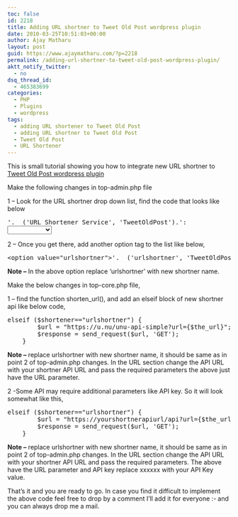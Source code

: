 ```yaml
---
toc: false
id: 2218
title: Adding URL shortner to Tweet Old Post wordpress plugin
date: 2010-03-25T10:51:03+00:00
author: Ajay Matharu
layout: post
guid: https://www.ajaymatharu.com/?p=2218
permalink: /adding-url-shortner-to-tweet-old-post-wordpress-plugin/
aktt_notify_twitter:
  - no
dsq_thread_id:
  - 465383699
categories:
  - PHP
  - Plugins
  - wordpress
tags:
  - adding URL shortener to Tweet Old Post
  - adding URL shortner to Tweet Old Post
  - Tweet Old Post
  - URL Shortener
---
```

This is small tutorial showing you how to integrate new URL shortner to [Tweet Old Post wordpress plugin](https://www.ajaymatharu.com/wordpress-plugin-tweet-old-posts/)

Make the following changes in top-admin.php file

1 &#8211; Look for the URL shortner drop down list, find the code that looks like below

<pre class="php" name="code"><label for="top_opt_url_shortener">'.__('URL Shortener Service', 'TweetOldPost').':</label>
<select id="top_opt_url_shortener" style="width: 100px;" name="top_opt_url_shortener">
		&lt;option value="is.gd">'.__('is.gd', 'TweetOldPost').'&lt;/option>
		&lt;option value="su.pr">'.__('su.pr', 'TweetOldPost').'&lt;/option>
		 &lt;option value="bit.ly">'.__('bit.ly', 'TweetOldPost').'&lt;/option>
		 &lt;option value="tr.im">'.__('tr.im', 'TweetOldPost').'&lt;/option>
		 &lt;option value="3.ly">'.__('3.ly', 'TweetOldPost').'&lt;/option>
		 &lt;option value="u.nu">'.__('u.nu', 'TweetOldPost').'&lt;/option>
		 &lt;option value="tinyurl">'.__('tinyurl', 'TweetOldPost').'&lt;/option>
	 </select>
</pre>

2 &#8211; Once you get there, add another option tag to the list like below,

<pre class="html" name="code">&lt;option value="urlshortner">'.__('urlshortner', 'TweetOldPost').'&lt;/option>
</pre>

**Note &#8211;** In the above option replace &#8216;urlshortner&#8217; with new shortner name.

Make the below changes in top-core.php file,

1 &#8211; find the function shorten_url(), and add an elseif block of new shortner api like below code,

<pre class="php" name="code">elseif ($shortener=="urlshortner") {
		$url = "https://u.nu/unu-api-simple?url={$the_url}";
		$response = send_request($url, 'GET');
	}
</pre>

**Note &#8211;** replace urlshortner with new shortner name, it should be same as in point 2 of top-admin.php changes. In the URL section change the API URL with your shortner API URL and pass the required parameters the above just have the URL parameter.

2 -Some API may require additional parameters like API key. So it will look somewhat like this,

<pre class="php" name="code">elseif ($shortener=="urlshortner") {
		$url = "https://yourshortnerapiurl/api?url={$the_url}&api=xxxxxx";
		$response = send_request($url, 'GET');
	}
</pre>

**Note &#8211;** replace urlshortner with new shortner name, it should be same as in point 2 of top-admin.php changes. In the URL section change the API URL with your shortner API URL and pass the required parameters. The above have the URL parameter and API key replace xxxxxx with your API Key value.

That&#8217;s it and you are ready to go. In case you find it difficult to implement the above code feel free to drop by a comment I&#8217;ll add it for everyone  <img src="https://www.ajaymatharu.com/wp-includes/images/smilies/simple-smile.png" alt=":-)" class="wp-smiley" style="height: 1em; max-height: 1em;" />and you can always drop me a mail.
